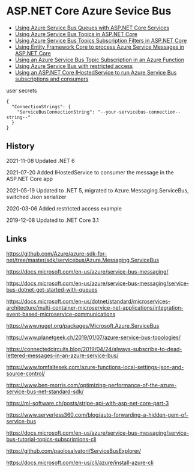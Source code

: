 # ASP.NET Core Azure Sevice Bus


<ul>
	<li><a href="https://damienbod.com/2019/04/23/using-azure-service-bus-queues-with-asp-net-core-services/">Using Azure Service Bus Queues with ASP.NET Core Services</a></li>
	<li><a href="https://damienbod.com/2019/04/24/using-azure-service-bus-topics-in-asp-net-core/">Using Azure Service Bus Topics in ASP.NET Core</a></li>
	<li><a href="https://damienbod.com/2019/04/27/using-azure-service-bus-topics-subscription-filters-in-asp-net-core/">Using Azure Service Bus Topics Subscription Filters in ASP.NET Core</a></li>
	<li><a href="https://damienbod.com/2019/04/30/using-ef-core-to-process-azure-service-messages-in-asp-net-core/">Using Entity Framework Core to process Azure Service Messages in ASP.NET Core</a></li>
	<li><a href="https://damienbod.com/2019/05/03/using-an-azure-service-bus-topic-subscription-in-an-azure-function/">Using an Azure Service Bus Topic Subscription in an Azure Function</a></li>
	<li><a href="https://damienbod.com/2020/03/06/using-azure-service-bus-with-restricted-access/">Using Azure Service Bus with restricted access</a></li>
	<li><a href="https://damienbod.com/2021/07/20/using-an-asp-net-core-ihostedservice-to-run-azure-service-bus-subscriptions-and-consumers/">Using an ASP.NET Core IHostedService to run Azure Service Bus subscriptions and consumers</a></li>
</ul>

user secrets
```
{
  "ConnectionStrings": {
    "ServiceBusConnectionString": "--your-servicebus-connection--string--"
  }
}
```
## History

2021-11-08 Updated .NET 6

2021-07-20 Added IHostedService to consumer the message in the ASP.NET Core app

2021-05-19 Updated to .NET 5, migrated to Azure.Messaging.ServiceBus, switched Json serializer

2020-03-06 Added restricted access example

2019-12-08 Updated to .NET Core 3.1

## Links

https://github.com/Azure/azure-sdk-for-net/tree/master/sdk/servicebus/Azure.Messaging.ServiceBus

https://docs.microsoft.com/en-us/azure/service-bus-messaging/

https://docs.microsoft.com/en-us/azure/service-bus-messaging/service-bus-dotnet-get-started-with-queues

https://docs.microsoft.com/en-us/dotnet/standard/microservices-architecture/multi-container-microservice-net-applications/integration-event-based-microservice-communications

https://www.nuget.org/packages/Microsoft.Azure.ServiceBus

https://www.planetgeek.ch/2019/01/07/azure-service-bus-topologies/

https://connectedcircuits.blog/2019/04/24/always-subscribe-to-dead-lettered-messages-in-an-azure-service-bus/

https://www.tomfaltesek.com/azure-functions-local-settings-json-and-source-control/

https://www.ben-morris.com/optimizing-performance-of-the-azure-service-bus-net-standard-sdk/

https://ml-software.ch/posts/stripe-api-with-asp-net-core-part-3

https://www.serverless360.com/blog/auto-forwarding-a-hidden-gem-of-service-bus

https://docs.microsoft.com/en-us/azure/service-bus-messaging/service-bus-tutorial-topics-subscriptions-cli

https://github.com/paolosalvatori/ServiceBusExplorer/

https://docs.microsoft.com/en-us/cli/azure/install-azure-cli

